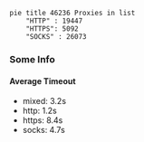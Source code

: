 
```mermaid
pie title 46236 Proxies in list
    "HTTP" : 19447
    "HTTPS": 5092
    "SOCKS" : 26073
```

### Some Info
#### Average Timeout

- mixed: 3.2s
- http: 1.2s
- https: 8.4s
- socks: 4.7s